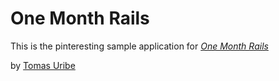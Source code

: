 # One Month Rails

This is the pinteresting sample application for [*One Month Rails*](http://onemonthrails.com)

by [Tomas Uribe](http://www.tomasuribecreative.com)
